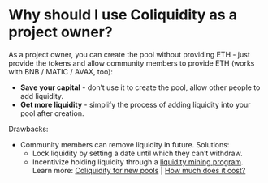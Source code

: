 # Why should I use Coliquidity as a project owner?

As a project owner, you can create the pool without providing ETH - just provide the tokens and allow community members to provide ETH (works with BNB / MATIC / AVAX, too):

- **Save your capital** - don’t use it to create the pool, allow other people to add liquidity.
- **Get more liquidity** - simplify the process of adding liquidity into your pool after creation.

Drawbacks:

- Community members can remove liquidity in future. Solutions:
  - Lock liquidity by setting a date until which they can’t withdraw.
  - Incentivize holding liquidity through a [liquidity mining program](faq/ForProjectOwners.md#is-liquidity-mining-possible-with-coliquidity).
    Learn more: [Coliquidity for new pools](HowItWorks.md#for-new-pools) | [How much does it cost?](Pricing.md)
